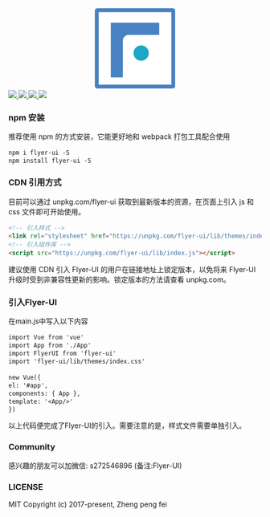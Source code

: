  
 <div style='text-align:center'>
  <img src='/examples/assets/imgs/logo.svg' style='width:160px;height:160px'>
 </div>
 <div>
  <a href="https://www.npmjs.com/package/flyer-ui">
    <img src="https://img.shields.io/npm/v/flyer-ui.svg">
  </a>
  <a href="http://img.badgesize.io/https://unpkg.com/flyer-ui/lib/index.js?compression=gzip&label=gzip%20size:%20JS">
    <img src="http://img.badgesize.io/https://unpkg.com/flyer-ui/lib/index.js?compression=gzip&label=gzip%20size:%20JS">
  </a>
  <a href="http://img.badgesize.io/https://unpkg.com/flyer-ui/lib/themes/index.css?compression=gzip&label=gzip%20size:%20CSS">
    <img src="http://img.badgesize.io/https://unpkg.com/flyer-ui/lib/themes/index.css?compression=gzip&label=gzip%20size:%20CSS">
  </a>
  <a href="LICENSE">
    <img src="https://img.shields.io/badge/License-MIT-yellow.svg">
  </a>
</div>

### npm 安装

推荐使用 npm 的方式安装，它能更好地和 webpack 打包工具配合使用

```JS
npm i flyer-ui -S 
npm install flyer-ui -S
```
### CDN 引用方式

目前可以通过 unpkg.com/flyer-ui
 获取到最新版本的资源，在页面上引入 js 和 css 文件即可开始使用。


```HTML
<!-- 引入样式 -->
<link rel="stylesheet" href="https://unpkg.com/flyer-ui/lib/themes/index.css"> 
<!-- 引入组件库 --> 
<script src="https://unpkg.com/flyer-ui/lib/index.js"></script>
```
建议使用 CDN 引入 Flyer-UI 的用户在链接地址上锁定版本，以免将来 Flyer-UI 升级时受到非兼容性更新的影响。锁定版本的方法请查看 unpkg.com。

### 引入Flyer-UI

在main.js中写入以下内容

```VUE
import Vue from 'vue'
import App from './App'
import FlyerUI from 'flyer-ui'
import 'flyer-ui/lib/themes/index.css'

new Vue({
el: '#app',
components: { App },
template: '<App/>'
})

```
以上代码便完成了Flyer-UI的引入。需要注意的是，样式文件需要单独引入。

### Community
感兴趣的朋友可以加微信: s272546896 (备注:Flyer-UI)

### LICENSE
MIT
Copyright (c) 2017-present, Zheng peng fei